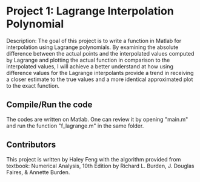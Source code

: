 # Project 1: Lagrange Interpolation Polynomial 

Description: The goal of this project is to write a function in Matlab for interpolation using Lagrange polynomials. By examining the absolute difference between the actual points and the interpolated values computed by Lagrange and plotting the actual function in comparison to the interpolated values, I will achieve a better understand at how using difference values for the Lagrange interpolants provide a trend in receiving a closer estimate to the true values and a more identical approximated plot to the exact function.

## Compile/Run the code

The codes are written on Matlab. One can review it by opening "main.m" and run the function "f_lagrange.m" in the same folder. 

## Contributors
This project is written by Haley Feng with the algorithm provided from textbook: Numerical Analysis, 10th Edition by Richard L. Burden, J. Douglas Faires, & Annette Burden.


